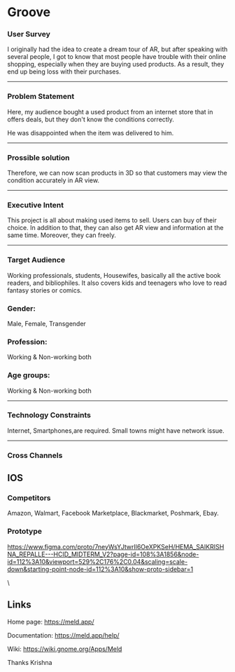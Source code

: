 # Groove

### User Survey

I originally had the idea to create a dream tour of AR, but after speaking with several people, I got to know that most people have trouble with their online shopping, especially when they are buying used products. As a result, they end up being loss with their purchases.

-----

### Problem Statement
Here, my audience bought a used product from an internet store that in offers deals, but they don't know the conditions correctly.

He was disappointed when the item was delivered to him.

-----

### Prossible solution
Therefore, we can now scan products in 3D so that customers may view the condition accurately in AR view.

-----

### Executive Intent
This project is all about making used items to sell. Users can buy of their choice. In addition to that, they can also get AR view and information at the same time. Moreover, they can freely.

-----
### Target Audience
Working professionals, students, Housewifes, basically all the active book readers, and bibliophiles. It also covers kids and teenagers who love to read fantasy stories or comics.
### Gender:
 Male, Female, Transgender 
### Profession:
Working & Non-working both
### Age groups:
Working & Non-working both


-----
### Technology Constraints 
Internet, Smartphones,are required. Small towns might have network issue.

-----
### Cross Channels
IOS
-----
### Competitors
Amazon, Walmart, Facebook Marketplace, Blackmarket, Poshmark, Ebay.








### Prototype

https://www.figma.com/proto/7neyWsYJtwrIl6OeXPKSeH/HEMA_SAIKRISHNA_REPALLE---HCID_MIDTERM_V2?page-id=108%3A1856&node-id=112%3A10&viewport=529%2C176%2C0.04&scaling=scale-down&starting-point-node-id=112%3A10&show-proto-sidebar=1

\

Links
-----

Home page:      https://meld.app/

Documentation:  https://meld.app/help/

Wiki:           https://wiki.gnome.org/Apps/Meld



Thanks
Krishna

